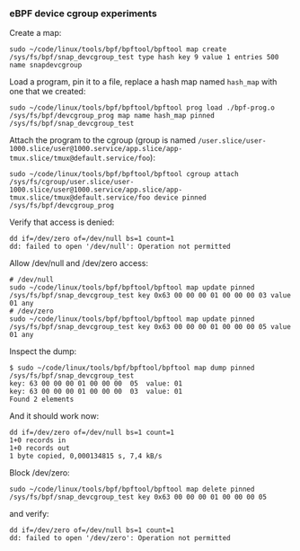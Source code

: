 ### eBPF device cgroup experiments

Create a map:

```
sudo ~/code/linux/tools/bpf/bpftool/bpftool map create /sys/fs/bpf/snap_devcgroup_test type hash key 9 value 1 entries 500 name snapdevcgroup
```

Load a program, pin it to a file, replace a hash map named `hash_map` with one
that we created:

```
sudo ~/code/linux/tools/bpf/bpftool/bpftool prog load ./bpf-prog.o /sys/fs/bpf/devcgroup_prog map name hash_map pinned /sys/fs/bpf/snap_devcgroup_test
```

Attach the program to the cgroup (group is named
`/user.slice/user-1000.slice/user@1000.service/app.slice/app-tmux.slice/tmux@default.service/foo`):

```
sudo ~/code/linux/tools/bpf/bpftool/bpftool cgroup attach /sys/fs/cgroup/user.slice/user-1000.slice/user@1000.service/app.slice/app-tmux.slice/tmux@default.service/foo device pinned /sys/fs/bpf/devcgroup_prog

```

Verify that access is denied:

```
dd if=/dev/zero of=/dev/null bs=1 count=1
dd: failed to open '/dev/null': Operation not permitted
```

Allow /dev/null and /dev/zero access:

```
# /dev/null
sudo ~/code/linux/tools/bpf/bpftool/bpftool map update pinned /sys/fs/bpf/snap_devcgroup_test key 0x63 00 00 00 01 00 00 00 03 value 01 any 
# /dev/zero
sudo ~/code/linux/tools/bpf/bpftool/bpftool map update pinned /sys/fs/bpf/snap_devcgroup_test key 0x63 00 00 00 01 00 00 00 05 value 01 any 
```

Inspect the dump:

```
$ sudo ~/code/linux/tools/bpf/bpftool/bpftool map dump pinned /sys/fs/bpf/snap_devcgroup_test 
key: 63 00 00 00 01 00 00 00  05  value: 01
key: 63 00 00 00 01 00 00 00  03  value: 01
Found 2 elements
```

And it should work now:

```
dd if=/dev/zero of=/dev/null bs=1 count=1
1+0 records in
1+0 records out
1 byte copied, 0,000134815 s, 7,4 kB/s

```

Block /dev/zero:

```
sudo ~/code/linux/tools/bpf/bpftool/bpftool map delete pinned /sys/fs/bpf/snap_devcgroup_test key 0x63 00 00 00 01 00 00 00 05

```

and verify:

```
dd if=/dev/zero of=/dev/null bs=1 count=1
dd: failed to open '/dev/zero': Operation not permitted
```
